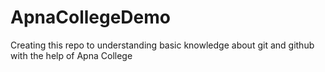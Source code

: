 # ApnaCollegeDemo
Creating this repo to understanding basic knowledge about git and github with the help of Apna College
